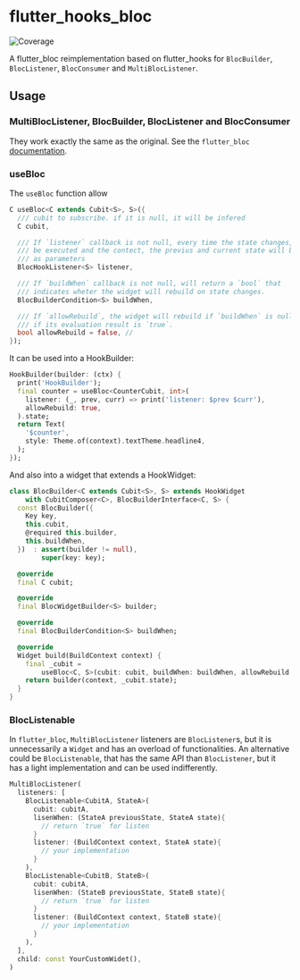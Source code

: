 # flutter_hooks_bloc

![Coverage](https://raw.githubusercontent.com/kranfix/riverbloc/master/packages/flutter_hooks_bloc/coverage_badge.svg?sanitize=true)

A flutter_bloc reimplementation based on flutter_hooks for
`BlocBuilder`, `BlocListener`, `BlocConsumer` and `MultiBlocListener`.

## Usage

### MultiBlocListener, BlocBuilder, BlocListener and BlocConsumer

They work exactly the same as the original. See the `flutter_bloc`
[documentation](https://bloclibrary.dev/#/flutterbloccoreconcepts).

### useBloc

The `useBloc` function allow

```dart
C useBloc<C extends Cubit<S>, S>({
  /// cubit to subscribe. if it is null, it will be infered
  C cubit,

  /// If `listener` callback is not null, every time the state changes, it will
  /// be executed and the contect, the previus and current state will be passed
  /// as parameters
  BlocHookListener<S> listener,

  /// If `buildWhen` callback is not null, will return a `bool` that
  /// indicates wheter the widget will rebuild on state changes.
  BlocBuilderCondition<S> buildWhen,

  /// If `allowRebuild`, the widget will rebuild if `buildWhen` is null or
  /// if its evaluation result is `true`.
  bool allowRebuild = false, //
});
```

It can be used into a HookBuilder:

```dart
HookBuilder(builder: (ctx) {
  print('HookBuilder');
  final counter = useBloc<CounterCubit, int>(
    listener: (_, prev, curr) => print('listener: $prev $curr'),
    allowRebuild: true,
  ).state;
  return Text(
    '$counter',
    style: Theme.of(context).textTheme.headline4,
  );
});
```

And also into a widget that extends a HookWidget:

```dart
class BlocBuilder<C extends Cubit<S>, S> extends HookWidget
    with CubitComposer<C>, BlocBuilderInterface<C, S> {
  const BlocBuilder({
    Key key,
    this.cubit,
    @required this.builder,
    this.buildWhen,
  })  : assert(builder != null),
        super(key: key);

  @override
  final C cubit;

  @override
  final BlocWidgetBuilder<S> builder;

  @override
  final BlocBuilderCondition<S> buildWhen;

  @override
  Widget build(BuildContext context) {
    final _cubit =
        useBloc<C, S>(cubit: cubit, buildWhen: buildWhen, allowRebuild: true);
    return builder(context, _cubit.state);
  }
}
```

### BlocListenable

In `flutter_bloc`, `MultiBlocListener` listeners are `BlocListener`s,
but it is unnecessarily a `Widget` and has an overload of functionalities.
An alternative could be `BlocListenable`, that has the same API than
`BlocListener`, but it has a light implementation and can be used indifferently.

```dart
MultiBlocListener(
  listeners: [
    BlocListenable<CubitA, StateA>(
      cubit: cubitA,
      lisenWhen: (StateA previousState, StateA state){
        // return `true` for listen
      }
      listener: (BuildContext context, StateA state){
        // your implementation
      }
    ),
    BlocListenable<CubitB, StateB>(
      cubit: cubitA,
      lisenWhen: (StateB previousState, StateB state){
        // return `true` for listen
      }
      listener: (BuildContext context, StateB state){
        // your implementation
      }
    ),
  ],
  child: const YourCustomWidet(),
)
```
